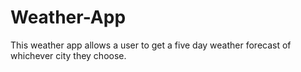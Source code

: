 # Weather-App

This weather app allows a user to get a five day weather forecast of whichever city they choose.
